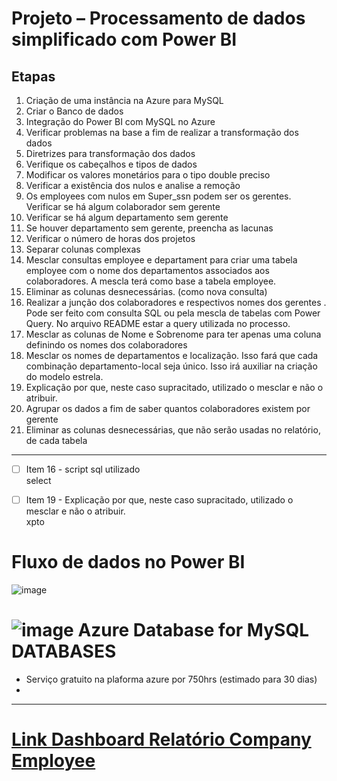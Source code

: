 # Projeto  – Processamento de dados simplificado com Power BI
## Etapas  
1.	Criação de uma instância na Azure para MySQL
2.	Criar o Banco de dados
3.	Integração do Power BI com MySQL no Azure
4.	Verificar problemas na base a fim de realizar a transformação dos dados
5.	Diretrizes para transformação dos dados
6.	Verifique os cabeçalhos e tipos de dados
7.	Modificar os valores monetários para o tipo double preciso
8.	Verificar a existência dos nulos e analise a remoção
9.	Os employees com nulos em Super_ssn podem ser os gerentes. Verificar se há algum colaborador sem gerente
10.	Verificar se há algum departamento sem gerente
11.	Se houver departamento sem gerente, preencha as lacunas
12.	Verificar o número de horas dos projetos
13.	Separar colunas complexas
14.	Mesclar consultas employee e departament para criar uma tabela employee com o nome dos departamentos associados aos colaboradores. A mescla terá como base a tabela employee.
15.	Eliminar as colunas desnecessárias. (como nova consulta)
16.	Realizar a junção dos colaboradores e respectivos nomes dos gerentes . Pode ser feito com consulta SQL ou pela mescla de tabelas com Power Query. No arquivo README estar a query utilizada no processo.
17.	Mesclar as colunas de Nome e Sobrenome para ter apenas uma coluna definindo os nomes dos colaboradores
18.	Mesclar os nomes de departamentos e localização. Isso fará que cada combinação departamento-local seja único. Isso irá auxiliar na criação do modelo estrela.
19.	Explicação por que, neste caso supracitado, utilizado o mesclar e não o atribuir.
20.	Agrupar os dados a fim de saber quantos colaboradores existem por gerente
21.	Eliminar as colunas desnecessárias, que não serão usadas no relatório, de cada tabela
______________
- [ ] Item 16 - script sql utilizado  
  select 

- [ ] Item 19 - Explicação por que, neste caso supracitado, utilizado o mesclar e não o atribuir.   
  xpto  

# Fluxo de dados no Power BI  
![image](https://github.com/ademarionobre/Bootcamp-Ciencia-de-Dados-com-Python--Dio_Santander/assets/92057489/d0690301-7b54-41c9-9e54-ba99079d27d7)

# ![image](https://github.com/ademarionobre/Bootcamp-Ciencia-de-Dados-com-Python--Dio_Santander/assets/92057489/67b04c62-8b7e-4cfa-a003-27736130f1de) Azure Database for MySQL DATABASES 

- Serviço gratuito na plaforma azure por 750hrs (estimado para 30 dias)
- 
_________
# [Link Dashboard Relatório Company Employee]()
